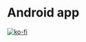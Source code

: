 # Android app

[![ko-fi](https://www.ko-fi.com/img/githubbutton_sm.svg)](https://ko-fi.com/F1F4117P5)
